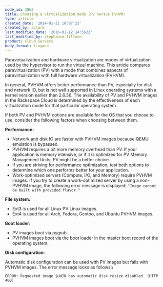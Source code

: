 ```yaml
---
node_id: 3862
title: Choosing a virtualization mode (PV versus PVHVM)
type: article
created_date: '2014-01-21 16:07:23'
created_by: aclark
last_modified_date: '2016-01-12 14:5622'
last_modified_by: stephanie.fillmon
product: Cloud Servers
body_format: tinymce
---
```


Paravirtualization and hardware virtualization are modes of
virtualization used by the hypervisor to run the virtual machine. This
article compares paravirtualization (PV) with a mode that combines
aspects of paravirtualization with full hardware virtualization
(PVHVM). 

In general, PVHVM offers better performance than PV, especially for disk
and network IO, but is not well supported in Linux operating systems
with a kernel version earlier than 2.6.36. The availability of PV and
PVHVM images in the Rackspace Cloud is determined by the effectiveness
of each virtualization mode for that particular operating system.  

If both PV and PVHVM options are available for the OS that you choose to
use, consider the following factors when choosing between them.

**Performance:**

-   Network and disk IO are faster with PVHVM images because QEMU
    emulation is bypassed.
-   PVHVM requires a bit more memory overhead than PV. If your
    application is memory intensive, or if it is optimized for PV Memory
    Management Units, PV might be a better choice.
-   If you are striving for performance optimization, test both options
    to determine which one performs better for your application.
-   Work-optimized servers (Compute, I/O, and Memory) require PVHVM
    images. If you try to create a work-optimized server by using a
    non-PVHVM image, the following error message is displayed:
    `"Image cannot be built with provided flavor."`

**File system:**

-   Ext3 is used for all Linux PV Linux images.
-   Ext4 is used for all Arch, Fedora, Gentoo, and Ubuntu PVHVM images.

**Boot loader:**

-   PV images boot via pygrub.
-   PVHVM images boot via the boot loader in the master boot record of
    the operating system.

**Disk configuration:**

Automatic disk configuration can be used with PV images but fails with
PVHVM images. The error message looks as follows:\

`ERROR: Requested image $UUID has automatic disk resize disabled. (HTTP 400)`

 

 

